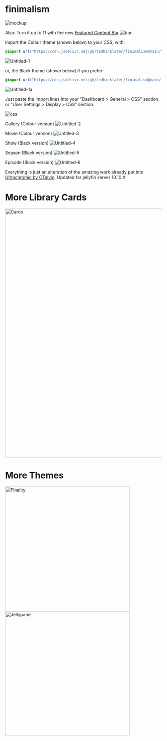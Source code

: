 # finimalism
![mockup](https://i.imgur.com/TvTV8jq.jpeg)

Also: Turn it up to 11 with the new [Featured Content Bar](https://github.com/tedhinklater/Jellyfin-Featured-Content-Bar) 
![bar](https://github.com/user-attachments/assets/f2c45f47-3530-4525-9f89-fe4e96c7676f)

Import the Colour theme (shown below) to your CSS, with:

```css
@import url("https://cdn.jsdelivr.net/gh/tedhinklater/finimalism@main/finimalism7.css");

```

![Untitled-1](https://github.com/user-attachments/assets/2f3d02b8-d5bd-4a8b-a9cd-79f5a11f9319)

or, the Black theme (shown below) if you prefer:

```css
@import url("https://cdn.jsdelivr.net/gh/tedhinklater/finimalism@main/finimalism-just-black.css");

```

![Untitled-1a](https://github.com/user-attachments/assets/d7a12567-2d5a-4d56-bd6f-60b80b65a86f)

Just paste the import lines into your "Dashboard > General > CSS" section, or "User Settings > Display > CSS" section.

![css](https://github.com/user-attachments/assets/f137ab3d-5ab1-431c-ad2f-9541145f9e8d)

Gallery (Colour version)
![Untitled-2](https://github.com/user-attachments/assets/c3194036-52f0-47e1-b922-ed48b9e2615f)

Movie (Colour version)
![Untitled-3](https://github.com/user-attachments/assets/832b257d-1176-4250-8e1f-c096b08bdbe9)

Show (Black version)
![Untitled-4](https://github.com/user-attachments/assets/d1138008-2e07-4fcc-830a-80df34650f36)

Season (Black version)
![Untitled-5](https://github.com/user-attachments/assets/e3f40190-8091-427a-b541-500e599e1b96)

Episode (Black version)
![Untitled-6](https://github.com/user-attachments/assets/19186f1b-7c91-4f9f-b38f-9a6231944775)

Everything is just an alteration of the amazing work already put into [Ultrachromic by CTalvio](https://github.com/CTalvio/Ultrachromic). Updated for jellyfin server 10.10.X

# More Library Cards 
<a href="https://github.com/Phantomwise/jellyfin-custom-thumbnails-collection"><img src="https://i.imgur.com/aWUsxMG.png" alt="Cards" width="800"/></a>

# More Themes

<a href="https://github.com/tedhinklater/finality"><img src="https://i.imgur.com/54wZsvH.png" alt="Finality" width="400"/></a> 
<a href="https://github.com/tedhinklater/Jellypane"><img src="https://i.imgur.com/RHFcIA9.png" alt="Jellypane" width="400"/></a>
